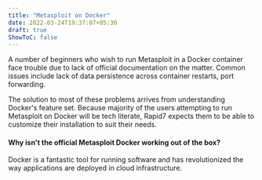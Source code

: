 ```yaml
---
title: "Metasploit on Docker"
date: 2022-03-24T19:37:07+05:30
draft: true
ShowToC: false
---
```


A number of beginners who wish to run Metasploit in a Docker container face trouble due to lack of official documentation on the matter. Common issues include lack of data persistence across container restarts, port forwarding.

The solution to most of these problems arrives from understanding Docker's feature set. Because majority of the users attempting to run Metasploit on Docker will be tech literate, Rapid7 expects them to be able to customize their installation to suit their needs.

#### Why isn't the official Metasploit Docker working out of the box?

Docker is a fantastic tool for running software and has revolutionized the way applications are deployed in cloud infrastructure. 